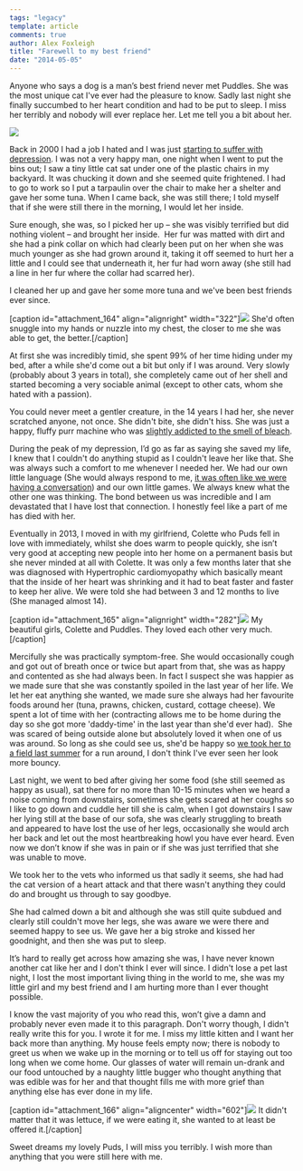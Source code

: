 ```yaml
---
tags: "legacy"
template: article 
comments: true 
author: Alex Foxleigh
title: "Farewell to my best friend"
date: "2014-05-05"
---
```


Anyone who says a dog is a man’s best friend never met Puddles. She was the most unique cat I've ever had the pleasure to know. Sadly last night she finally succumbed to her heart condition and had to be put to sleep. I miss her terribly and nobody will ever replace her. Let me tell you a bit about her.

[![](http://foxleigh.me/wp-content/uploads/2012/01/image03.jpg)](http://foxleigh.me/wp-content/uploads/2012/01/image03.jpg)

Back in 2000 I had a job I hated and I was just [starting to suffer with depression](http://lxword.com/?p=91 "A beginners guide to depression."). I was not a very happy man, one night when I went to put the bins out; I saw a tiny little cat sat under one of the plastic chairs in my backyard. It was chucking it down and she seemed quite frightened. I had to go to work so I put a tarpaulin over the chair to make her a shelter and gave her some tuna. When I came back, she was still there; I told myself that if she were still there in the morning, I would let her inside.

Sure enough, she was, so I picked her up – she was visibly terrified but did nothing violent – and brought her inside.  Her fur was matted with dirt and she had a pink collar on which had clearly been put on her when she was much younger as she had grown around it, taking it off seemed to hurt her a little and I could see that underneath it, her fur had worn away (she still had a line in her fur where the collar had scarred her).

I cleaned her up and gave her some more tuna and we've been best friends ever since.

\[caption id="attachment\_164" align="alignright" width="322"\]![](http://foxleigh.me/wp-content/uploads/2014/05/149862_454930800193_656516_n.jpg) She'd often snuggle into my hands or nuzzle into my chest, the closer to me she was able to get, the better.\[/caption\]

At first she was incredibly timid, she spent 99% of her time hiding under my bed, after a while she'd come out a bit but only if I was around. Very slowly (probably about 3 years in total), she completely came out of her shell and started becoming a very sociable animal (except to other cats, whom she hated with a passion).

You could never meet a gentler creature, in the 14 years I had her, she never scratched anyone, not once. She didn't bite, she didn't hiss. She was just a happy, fluffy purr machine who was [slightly addicted to the smell of bleach](https://www.youtube.com/watch?v=5lXs_NIEtu8).

During the peak of my depression, I’d go as far as saying she saved my life, I knew that I couldn't do anything stupid as I couldn't leave her like that. She was always such a comfort to me whenever I needed her. We had our own little language (She would always respond to me, [it was often like we were having a conversation](https://www.youtube.com/watch?v=7L16sDkeUEA)) and our own little games. We always knew what the other one was thinking. The bond between us was incredible and I am devastated that I have lost that connection. I honestly feel like a part of me has died with her.

Eventually in 2013, I moved in with my girlfriend, Colette who Puds fell in love with immediately, whilst she does warm to people quickly, she isn’t very good at accepting new people into her home on a permanent basis but she never minded at all with Colette. It was only a few months later that she was diagnosed with Hypertrophic cardiomyopathy which basically meant that the inside of her heart was shrinking and it had to beat faster and faster to keep her alive. We were told she had between 3 and 12 months to live (She managed almost 14).

\[caption id="attachment\_165" align="alignright" width="282"\][![](http://foxleigh.me/wp-content/uploads/2014/05/580922_10151234476715194_1252525721_n.jpg)](http://foxleigh.me/wp-content/uploads/2014/05/580922_10151234476715194_1252525721_n.jpg) My beautiful girls, Colette and Puddles. They loved each other very much.\[/caption\]

Mercifully she was practically symptom-free. She would occasionally cough and got out of breath once or twice but apart from that, she was as happy and contented as she had always been. In fact I suspect she was happier as we made sure that she was constantly spoiled in the last year of her life. We let her eat anything she wanted, we made sure she always had her favourite foods around her (tuna, prawns, chicken, custard, cottage cheese). We spent a lot of time with her (contracting allows me to be home during the day so she got more 'daddy-time' in the last year than she'd ever had).  She was scared of being outside alone but absolutely loved it when one of us was around. So long as she could see us, she'd be happy so [we took her to a field last summer](https://www.youtube.com/watch?v=fzu5O5HVw18) for a run around, I don't think I've ever seen her look more bouncy.

Last night, we went to bed after giving her some food (she still seemed as happy as usual), sat there for no more than 10-15 minutes when we heard a noise coming from downstairs, sometimes she gets scared at her coughs so I like to go down and cuddle her till she is calm, when I got downstairs I saw her lying still at the base of our sofa, she was clearly struggling to breath and appeared to have lost the use of her legs, occasionally she would arch her back and let out the most heartbreaking howl you have ever heard. Even now we don’t know if she was in pain or if she was just terrified that she was unable to move.

We took her to the vets who informed us that sadly it seems, she had had the cat version of a heart attack and that there wasn't anything they could do and brought us through to say goodbye.

She had calmed down a bit and although she was still quite subdued and clearly still couldn't move her legs, she was aware we were there and seemed happy to see us. We gave her a big stroke and kissed her goodnight, and then she was put to sleep.

It’s hard to really get across how amazing she was, I have never known another cat like her and I don't think I ever will since. I didn't lose a pet last night, I lost the most important living thing in the world to me, she was my little girl and my best friend and I am hurting more than I ever thought possible.

I know the vast majority of you who read this, won’t give a damn and probably never even made it to this paragraph. Don't worry though, I didn't really write this for you. I wrote it for me. I miss my little kitten and I want her back more than anything. My house feels empty now; there is nobody to greet us when we wake up in the morning or to tell us off for staying out too long when we come home. Our glasses of water will remain un-drank and our food untouched by a naughty little bugger who thought anything that was edible was for her and that thought fills me with more grief than anything else has ever done in my life.

\[caption id="attachment\_166" align="aligncenter" width="602"\][![](http://foxleigh.me/wp-content/uploads/2014/05/949593_10151350635935194_955845860_o.jpg)](http://foxleigh.me/wp-content/uploads/2014/05/949593_10151350635935194_955845860_o.jpg) It didn't matter that it was lettuce, if we were eating it, she wanted to at least be offered it.\[/caption\]

Sweet dreams my lovely Puds, I will miss you terribly. I wish more than anything that you were still here with me.
